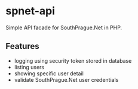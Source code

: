 spnet-api
=========

Simple API facade for SouthPrague.Net in PHP.

Features
--------
- logging using security token stored in database
- listing users
- showing specific user detail
- validate SouthPrague.Net user credentials